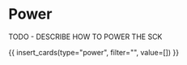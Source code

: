 # Power

TODO - DESCRIBE HOW TO POWER THE SCK

{{ insert_cards(type="power", filter="", value=[]) }}